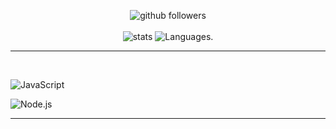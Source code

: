 <p align="center">
    <img src="https://img.shields.io/github/followers/turtle071?label=Follow&style=social" alt="github followers" /><br>
    <br>
    <img src="https://github-readme-stats.vercel.app/api?username=turtle0713&show_icons=true&custom_title=Niskii_%20Github%20Stats&theme=midnight-purple" alt="stats" />
    <img src="https://github-readme-stats.vercel.app/api/top-langs/?username=turtle071&layout=compact&theme=midnight-purple" alt="Languages." />

</p>
<hr>

<br>

![JavaScript](https://img.shields.io/badge/-JavaScript-000000?style=for-the-badge&logo=javascript)


![Node.js](https://img.shields.io/badge/-Node.js-000000?style=for-the-badge&logo=node.js&logoColor=339933)

<hr>

